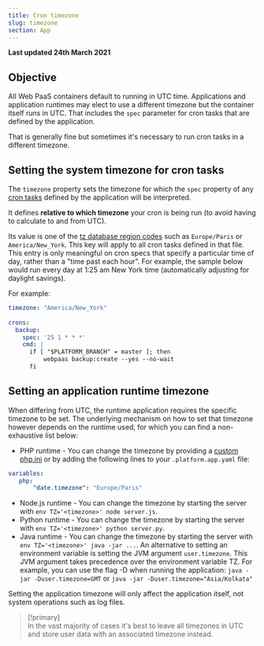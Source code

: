 ```yaml
---
title: Cron timezone
slug: timezone
section: App
---
```


**Last updated 24th March 2021**



## Objective  

All Web PaaS containers default to running in UTC time.  Applications and application runtimes may elect to use a different timezone but the container itself runs in UTC.  That includes the `spec` parameter for cron tasks that are defined by the application.

That is generally fine but sometimes it's necessary to run cron tasks in a different timezone.

## Setting the system timezone for cron tasks

The `timezone` property sets the timezone for which the `spec` property of any [cron tasks](../cron) defined by the application will be interpreted.

It defines **relative to which timezone** your cron is being run (to avoid having to calculate to and from UTC).

Its value is one of the [tz database region codes](https://en.wikipedia.org/wiki/List_of_tz_database_time_zones) such as `Europe/Paris` or `America/New_York`.  This key will apply to all cron tasks defined in that file.
This entry is only meaningful on cron specs that specify a particular time of day, rather than a "time past each hour".  For example, the sample below would run every day at 1:25 am New York time (automatically adjusting for daylight savings).

For example:

```yaml
timezone: "America/New_York"
    
crons:
  backup:
    spec: '25 1 * * *'
    cmd: |
      if [ "$PLATFORM_BRANCH" = master ]; then
          webpaas backup:create --yes --no-wait
      fi
```

## Setting an application runtime timezone

When differing from UTC, the runtime application requires the specific timezone to be set.
The underlying mechanism on how to set that timezone however depends on the runtime used, for which you can find a non-exhaustive list below:
* PHP runtime - You can change the timezone by providing a [custom php.ini](../../languages-php/ini) or by adding the following lines to your `.platform.app.yaml` file:

```yaml
variables:
   php:
       "date.timezone": "Europe/Paris"
``` 
* Node.js runtime - You can change the timezone by starting the server with `env TZ='<timezone>' node server.js`.
* Python runtime - You can change the timezone by starting the server with `env TZ='<timezone>' python server.py`.
* Java runtime - You can change the timezone by starting the server with `env TZ='<timezone>' java -jar ...`. An alternative to setting an environment variable is setting the JVM argument `user.timezone`. This JVM argument takes precedence over the environment variable TZ. For example, you can use the flag -D when running the application: `java -jar -Duser.timezone=GMT` or `java -jar -Duser.timezone="Asia/Kolkata"`

Setting the application timezone will only affect the application itself, not system operations such as log files.

> [!primary]  
> In the vast majority of cases it's best to leave all timezones in UTC and store user data with an associated timezone instead.
> 


